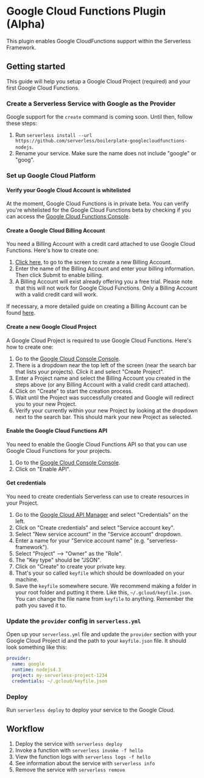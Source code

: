 # Google Cloud Functions Plugin (Alpha)

This plugin enables Google CloudFunctions support within the Serverless Framework.

## Getting started

This guide will help you setup a Google Cloud Project (required) and your first Google Cloud Functions.

### Create a Serverless Service with Google as the Provider

Google support for the `create` command is coming soon.  Until then, follow these steps:

1. Run `serverless install --url https://github.com/serverless/boilerplate-googlecloudfunctions-nodejs`.
2. Rename your service.  Make sure the name does not include "google" or "goog".

### Set up Google Cloud Platform

#### Verify your Google Cloud Account is whitelisted

At the moment, Google Cloud Functions is in private beta.  You can verify you're whitelisted for the Google Cloud Functions beta by checking if you can access the <a href="https://console.cloud.google.com/functions" target="_blank">Google Cloud Functions Console</a>.

#### Create a Google Cloud Billing Account

You need a Billing Account with a credit card attached to use Google Cloud Functions.  Here's how to create one:

1. <a href="https://console.cloud.google.com/billing/create" target="_blank">Click here</a>, to go to the screen to create a new Billing Account.
2. Enter the name of the Billing Account and enter your billing information.  Then click Submit to enable billing.
3. A Billing Account will exist already offering you a free trial.  Please note that this will not work for Google Cloud Functions.  Only a Billing Account with a valid credit card will work.

If necessary, a more detailed guide on creating a Billing Account can be found <a href="https://support.google.com/cloud/answer/6288653?hl=en" target="_blank">here</a>.

#### Create a new Google Cloud Project

A Google Cloud Project is required to use Google Cloud Functions.  Here's how to create one:

1. Go to the <a href="https://console.cloud.google.com" target="_blank">Google Cloud Console Console</a>.
2. There is a dropdown near the top left of the screen (near the search bar that lists your projects).  Click it and select "Create Project".
3. Enter a Project name and select the Billing Account you created in the steps above (or any Billing Account with a valid credit card attached).
3. Click on "Create" to start the creation process.
4. Wait until the Project was successfully created and Google will redirect you to your new Project.
5. Verify your currently within your new Project by looking at the dropdown next to the search bar.  This should mark your new Project as selected.

#### Enable the Google Cloud Functions API

You need to enable the Google Cloud Functions API so that you can use Google Cloud Functions
for your projects.

1. Go to the <a href="https://console.cloud.google.com" target="_blank">Google Cloud Console Console</a>.
2. Click on "Enable API".

#### Get credentials

You need to create credentials Serverless can use to create resources in your Project.

1. Go to the <a href="https://console.cloud.google.com/apis" target="_blank">Google Cloud API Manager</a> and select "Credentials" on the left.
2. Click on "Create credentials" and select "Service account key".
3. Select "New service account" in the "Service account" dropdown.
4. Enter a name for your "Service account name" (e.g. "serverless-framework").
5. Select "Project" --> "Owner" as the "Role".
6. The "Key type" should be "JSON".
7. Click on "Create" to create your private key.
8. That's your so called `keyfile` which should be downloaded on your machine.
9. Save the `keyfile` somewhere secure.  We recommend making a folder in your root folder and putting it there.  Like this, `~/.gcloud/keyfile.json`.  You can change the file name from `keyfile` to anything.  Remember the path you saved it to.

### Update the `provider` config in `serverless.yml`

Open up your `serverless.yml` file and update the `provider` section with your Google Cloud Project id and
the path to your `keyfile.json` file. It should look something like this:

```yml
provider:
  name: google
  runtime: nodejs4.3
  project: my-serverless-project-1234
  credentials: ~/.gcloud/keyfile.json
```

### Deploy

Run `serverless deploy` to deploy your service to the Google Cloud.

## Workflow

1. Deploy the service with `serverless deploy`
2. Invoke a function with `serverless invoke -f hello`
3. View the function logs with `serverless logs -f hello`
4. See information about the service with `serverless info`
5. Remove the service with `serverless remove`
